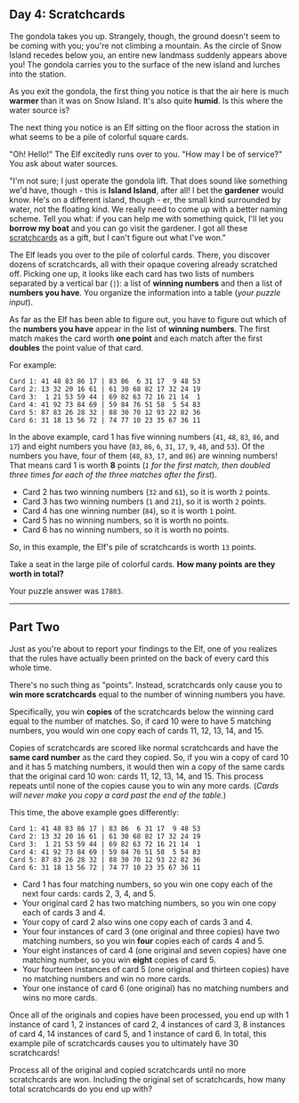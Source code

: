 ## Day 4: Scratchcards

The gondola takes you up. Strangely, though, the ground doesn't seem to be coming 
with you; you're not climbing a mountain. As the circle of Snow Island recedes below 
you, an entire new landmass suddenly appears above you! The gondola carries you to 
the surface of the new island and lurches into the station.

As you exit the gondola, the first thing you notice is that the air here is much 
**warmer** than it was on Snow Island. It's also quite **humid**. Is this where the 
water source is?

The next thing you notice is an Elf sitting on the floor across the station in what 
seems to be a pile of colorful square cards.

"Oh! Hello!" The Elf excitedly runs over to you. "How may I be of service?" You ask 
about water sources.

"I'm not sure; I just operate the gondola lift. That does sound like something we'd have, 
though - this is **Island Island**, after all! I bet the **gardener** would know. He's 
on a different island, though - er, the small kind surrounded by water, not the floating 
kind. We really need to come up with a better naming scheme. Tell you what: if you can 
help me with something quick, I'll let you **borrow my boat** and you can go visit the 
gardener. I got all these [scratchcards](https://en.wikipedia.org/wiki/Scratchcard) as 
a gift, but I can't figure out what I've won."

The Elf leads you over to the pile of colorful cards. There, you discover dozens of 
scratchcards, all with their opaque covering already scratched off. Picking one up, it 
looks like each card has two lists of numbers separated by a vertical bar (`|`): a list 
of **winning numbers** and then a list of **numbers you have**. You organize the 
information into a table (_your puzzle input_).

As far as the Elf has been able to figure out, you have to figure out which of the 
**numbers you have** appear in the list of **winning numbers**. The first match makes 
the card worth **one point** and each match after the first **doubles** the point value 
of that card.

For example:

```
Card 1: 41 48 83 86 17 | 83 86  6 31 17  9 48 53
Card 2: 13 32 20 16 61 | 61 30 68 82 17 32 24 19
Card 3:  1 21 53 59 44 | 69 82 63 72 16 21 14  1
Card 4: 41 92 73 84 69 | 59 84 76 51 58  5 54 83
Card 5: 87 83 26 28 32 | 88 30 70 12 93 22 82 36
Card 6: 31 18 13 56 72 | 74 77 10 23 35 67 36 11
```

In the above example, card 1 has five winning numbers (`41`, `48`, `83`, `86`, and `17`) 
and eight numbers you have (`83`, `86`, `6`, `31`, `17`, `9`, `48`, and `53`). Of the 
numbers you have, four of them (`48`, `83`, `17`, and `86`) are winning numbers! That 
means card 1 is worth **8** points (_`1` for the first match, then doubled three times 
for each of the three matches after the first_).

* Card 2 has two winning numbers (`32` and `61`), so it is worth `2` points.
* Card 3 has two winning numbers (`1` and `21`), so it is worth `2` points.
* Card 4 has one winning number (`84`), so it is worth `1` point.
* Card 5 has no winning numbers, so it is worth no points.
* Card 6 has no winning numbers, so it is worth no points.

So, in this example, the Elf's pile of scratchcards is worth `13` points.

Take a seat in the large pile of colorful cards. **How many points are they worth in total?**

Your puzzle answer was `17803`.

---

## Part Two

Just as you're about to report your findings to the Elf, one of you realizes that the rules 
have actually been printed on the back of every card this whole time.

There's no such thing as "points". Instead, scratchcards only cause you to **win more 
scratchcards** equal to the number of winning numbers you have.

Specifically, you win **copies** of the scratchcards below the winning card equal to the number 
of matches. So, if card 10 were to have 5 matching numbers, you would win one copy each of cards
11, 12, 13, 14, and 15.

Copies of scratchcards are scored like normal scratchcards and have the **same card number** as 
the card they copied. So, if you win a copy of card 10 and it has 5 matching numbers, it 
would then win a copy of the same cards that the original card 10 won: cards 11, 12, 13, 14, 
and 15. This process repeats until none of the copies cause you to win any more cards. 
(_Cards will never make you copy a card past the end of the table._)

This time, the above example goes differently:

```
Card 1: 41 48 83 86 17 | 83 86  6 31 17  9 48 53
Card 2: 13 32 20 16 61 | 61 30 68 82 17 32 24 19
Card 3:  1 21 53 59 44 | 69 82 63 72 16 21 14  1
Card 4: 41 92 73 84 69 | 59 84 76 51 58  5 54 83
Card 5: 87 83 26 28 32 | 88 30 70 12 93 22 82 36
Card 6: 31 18 13 56 72 | 74 77 10 23 35 67 36 11
```

* Card 1 has four matching numbers, so you win one copy each of the next four cards: cards 2, 3, 4, and 5.
* Your original card 2 has two matching numbers, so you win one copy each of cards 3 and 4.
* Your copy of card 2 also wins one copy each of cards 3 and 4.
* Your four instances of card 3 (one original and three copies) have two matching numbers, so you win **four** copies each of cards 4 and 5.
* Your eight instances of card 4 (one original and seven copies) have one matching number, so you win **eight** copies of card 5.
* Your fourteen instances of card 5 (one original and thirteen copies) have no matching numbers and win no more cards.
* Your one instance of card 6 (one original) has no matching numbers and wins no more cards.

Once all of the originals and copies have been processed, you end up with 1 instance of card 1, 2 instances of card 2, 4 instances of card 3, 8 instances of card 4, 14 instances of card 5, and 1 instance of card 6. In total, this example pile of scratchcards causes you to ultimately have 30 scratchcards!

Process all of the original and copied scratchcards until no more scratchcards are won. Including the original set of scratchcards, how many total scratchcards do you end up with?
